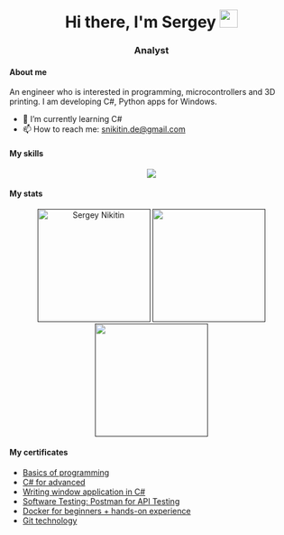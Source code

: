 <h1 align="center">Hi there, I'm Sergey
<img src="https://github.com/blackcater/blackcater/raw/main/images/Hi.gif" height="32"/></h1>
<h3 align="center">Analyst</h3>

#### About me

An engineer who is interested in programming, microcontrollers and 3D printing. I am developing C#, Python apps for Windows.

- 🌱 I’m currently learning C#
- 📫 How to reach me: <a href="mailto:snikitin.de@gmail.com">snikitin.de@gmail.com</a>

#### My skills

<p align="center">
  <a href="https://skillicons.dev">
    <img src="https://skillicons.dev/icons?i=linux,git,docker,grafana,postgres,postman,powershell,html,js,py,cpp,cs&perline=6" />
  </a>
</p>

#### My stats

<p align="center">
  <a href=""><img height=200 src="http://github-profile-summary-cards.vercel.app/api/cards/profile-details?username=snikitin-de&theme=dark" alt="Sergey Nikitin"/></a>
  <a href=""><img height=200 src="https://github-readme-stats-sigma-five.vercel.app/api?username=snikitin-de&theme=dark&show_icons=true&hide_border=true&count_private=true"/></a>
  <a href=""><img height=200 src="https://github-readme-stats-sigma-five.vercel.app/api/top-langs/?username=snikitin-de&theme=dark&show_icons=true&hide_border=true&layout=compact&hide=Inno%20Setup"/></a>
</p>

#### My certificates

- [Basics of programming](https://stepik.org/cert/1877348?lang=en)
- [C# for advanced](https://stepik.org/cert/2381959?lang=en)
- [Writing window application in C#](https://stepik.org/cert/2168129?lang=en)
- [Software Testing: Postman for API Testing](https://stepik.org/cert/2108518?lang=en)
- [Docker for beginners + hands-on experience](https://stepik.org/cert/2142747?lang=en)
- [Git technology](https://stepik.org/cert/2155848?lang=en)

